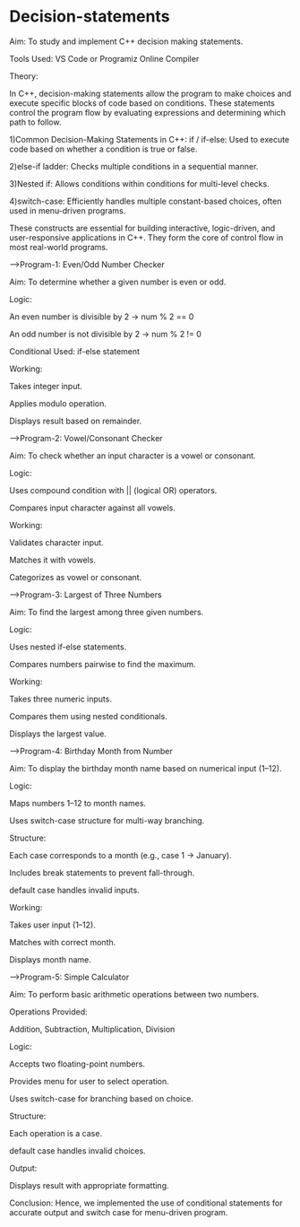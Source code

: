 # Decision-statements

Aim: To study and implement C++ decision making statements.

Tools Used: VS Code or Programiz Online Compiler

Theory:

In C++, decision-making statements allow the program to make choices and execute specific blocks of code based on conditions. These statements control the program flow by evaluating expressions and determining which path to follow.

1)Common Decision-Making Statements in C++:
if / if-else: Used to execute code based on whether a condition is true or false.

2)else-if ladder: Checks multiple conditions in a sequential manner.

3)Nested if: Allows conditions within conditions for multi-level checks.

4)switch-case: Efficiently handles multiple constant-based choices, often used in menu-driven programs.

These constructs are essential for building interactive, logic-driven, and user-responsive applications in C++. They form the core of control flow in most real-world programs.


-->Program-1: Even/Odd Number Checker

Aim: To determine whether a given number is even or odd.

Logic:

An even number is divisible by 2 → num % 2 == 0

An odd number is not divisible by 2 → num % 2 != 0

Conditional Used: if-else statement

Working:

Takes integer input.

Applies modulo operation.

Displays result based on remainder.

-->Program-2: Vowel/Consonant Checker

Aim: To check whether an input character is a vowel or consonant.

Logic:

Uses compound condition with || (logical OR) operators.

Compares input character against all vowels.

Working:

Validates character input.

Matches it with vowels.

Categorizes as vowel or consonant.


-->Program-3: Largest of Three Numbers

Aim: To find the largest among three given numbers.

Logic:

Uses nested if-else statements.

Compares numbers pairwise to find the maximum.

Working:

Takes three numeric inputs.

Compares them using nested conditionals.

Displays the largest value.


-->Program-4: Birthday Month from Number

Aim: To display the birthday month name based on numerical input (1–12).

Logic:

Maps numbers 1–12 to month names.

Uses switch-case structure for multi-way branching.

Structure:

Each case corresponds to a month (e.g., case 1 → January).

Includes break statements to prevent fall-through.

default case handles invalid inputs.

Working:

Takes user input (1–12).

Matches with correct month.

Displays month name.

-->Program-5: Simple Calculator

Aim: To perform basic arithmetic operations between two numbers.

Operations Provided:

Addition, Subtraction, Multiplication, Division

Logic:

Accepts two floating-point numbers.

Provides menu for user to select operation.

Uses switch-case for branching based on choice.

Structure:

Each operation is a case.

default case handles invalid choices.

Output:

Displays result with appropriate formatting.

Conclusion: Hence, we implemented the use of conditional statements for accurate output and switch case for menu-driven program.
